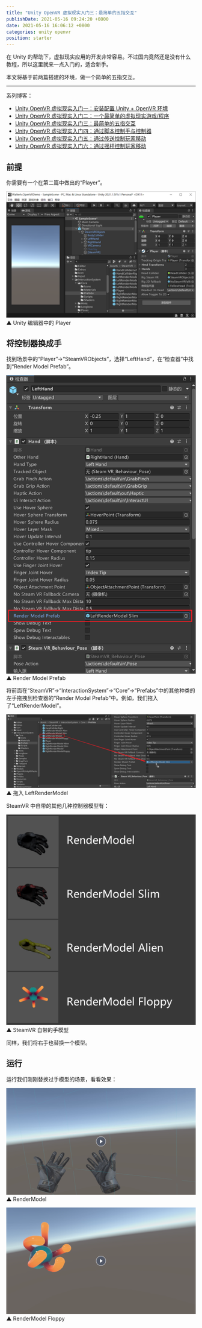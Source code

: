 ```yaml
---
title: "Unity OpenVR 虚拟现实入门三：最简单的五指交互"
publishDate: 2021-05-16 09:24:20 +0800
date: 2021-05-16 16:06:12 +0800
categories: unity openvr
position: starter
---
```


在 Unity 的帮助下，虚拟现实应用的开发非常容易。不过国内竟然还是没有什么教程，所以这里就来一点入门的，适合新手。

本文将基于前两篇搭建的环境，做一个简单的五指交互。

---

系列博客：

- [Unity OpenVR 虚拟现实入门一：安装配置 Unity + OpenVR 环境](https://blog.walterlv.com/post/unity-openvr-starting-1.html)
- [Unity OpenVR 虚拟现实入门二：一个最简单的虚拟现实游戏/程序](https://blog.walterlv.com/post/unity-openvr-starting-2.html)
- [Unity OpenVR 虚拟现实入门三：最简单的五指交互](https://blog.walterlv.com/post/unity-openvr-starting-3.html)
- [Unity OpenVR 虚拟现实入门四：通过脚本控制手与控制器](https://blog.walterlv.com/post/unity-openvr-starting-4.html)
- [Unity OpenVR 虚拟现实入门五：通过传送控制玩家移动](https://blog.walterlv.com/post/unity-openvr-starting-5.html)
- [Unity OpenVR 虚拟现实入门六：通过摇杆控制玩家移动](https://blog.walterlv.com/post/unity-openvr-starting-6.html)

<div id="toc"></div>

## 前提

你需要有一个在第二篇中做出的“Player”。

![Unity 编辑器中的 Player](/static/posts/2021-05-16-09-06-08.png)  
▲ Unity 编辑器中的 Player

## 将控制器换成手

找到场景中的“Player”->“SteamVRObjects”，选择“LeftHand”，在“检查器”中找到“Render Model Prefab”。

![Render Model Prefab](/static/posts/2021-05-16-09-07-49.png)  
▲ Render Model Prefab

将前面在“SteamVR”->“InteractionSystem”->“Core”->“Prefabs”中的其他种类的左手拖拽到检查器的“Render Model Prefab”中。例如，我们拖入了“LeftRenderModel”。

![拖入 LeftRenderModel](/static/posts/2021-05-16-09-09-25.png)  
▲ 拖入 LeftRenderModel

SteamVR 中自带的其他几种控制器模型有：

![SteamVR 自带的手模型](/static/posts/2021-05-16-09-16-28.png)  
▲ SteamVR 自带的手模型

同样，我们将右手也替换一个模型。

## 运行

运行我们刚刚替换过手模型的场景，看看效果：

[![RenderModel](/static/posts/2021-05-16-09-21-24.png)](https://r302.cc/ngGjpBG?platform=enpc&channel=copylink)  
▲ RenderModel

[![RenderModel Floppy](/static/posts/2021-05-16-09-21-10.png)](https://r302.cc/erJGmvD?platform=enpc&channel=copylink)  
▲ RenderModel Floppy
